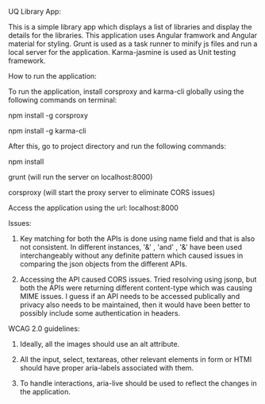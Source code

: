 UQ Library App:

This is a simple library app which displays a list of libraries and display the details for the libraries. This application uses Angular framwork and Angular material for styling.
Grunt is used as a task runner to minify js files and run a local server for the application. Karma-jasmine is used as Unit testing framework.

How to run the application:

To run the application, install corsproxy and karma-cli globally using the following commands on terminal:

npm install -g corsproxy

npm install -g karma-cli

After this, go to project directory and run the following commands:

npm install

grunt (will run the server on localhost:8000)

corsproxy (will start the proxy server to eliminate CORS issues)

Access the application using the url: localhost:8000

Issues:

1. Key matching for both the APIs is done using name field and that is also not consistent. In different instances, '&' , 'and' , '&amp;' have been used interchangeably without any definite pattern which caused issues in comparing the json objects from the different APIs.

2. Accessing the API caused CORS issues. Tried resolving using jsonp, but both the APIs were returning different content-type which was causing MIME issues. I guess if an API needs to be accessed publically and privacy also needs to be maintained, then it would have been better to possibly include some authentication in headers.

WCAG 2.0 guidelines:

1. Ideally, all the images should use an alt attribute.

2. All the input, select, textareas, other relevant elements in form or HTMl should have proper aria-labels associated with them.

3. To handle interactions, aria-live should be used to reflect the changes in the application.
